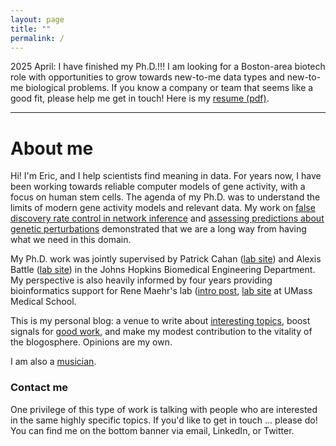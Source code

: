 ```yaml
---
layout: page
title: ""
permalink: /
---
```


2025 April: I have finished my Ph.D.!!! I am looking for a Boston-area biotech role with opportunities to grow towards new-to-me data types and new-to-me biological problems. If you know a company or team that seems like a good fit, please help me get in touch! Here is my [resume (pdf)](/files/Eric_Kernfeld_resume_2025_April.pdf).

---

# About me

Hi! I'm Eric, and I help scientists find meaning in data. For years now, I have been working towards reliable computer models of gene activity, with a focus on human stem cells. The agenda of my Ph.D. was to understand the limits of modern gene activity models and relevant data. My work on [false discovery rate control in network inference](https://www.biorxiv.org/content/10.1101/2023.05.23.541948v1) and [assessing predictions about genetic perturbations](https://github.com/ekernf01/perturbation_benchmarking) demonstrated that we are a long way from having what we need in this domain.

My Ph.D. work was jointly supervised by Patrick Cahan ([lab site](https://www.cahanlab.org/)) and Alexis Battle ([lab site](https://battlelab.jhu.edu/)) in the Johns Hopkins Biomedical Engineering Department. My perspective is also heavily informed by four years providing bioinformatics support for Rene Maehr's lab ([intro post](/about_maehrlab), [lab site](https://www.umassmed.edu/dcoe/diabetes-research/basic-research-labs/rene-maehr/) at UMass Medical School. 

This is my personal blog: a venue to write about [interesting topics](/topics), boost signals for [good work](/blogroll), and make my modest contribution to the vitality of the blogosphere. Opinions are my own.

I am also a [musician](/sackbut). 

### Contact me

One privilege of this type of work is talking with people who are interested in the same highly specific topics. If you'd like to get in touch ... please do! You can find me on the bottom banner via email, LinkedIn, or Twitter.
